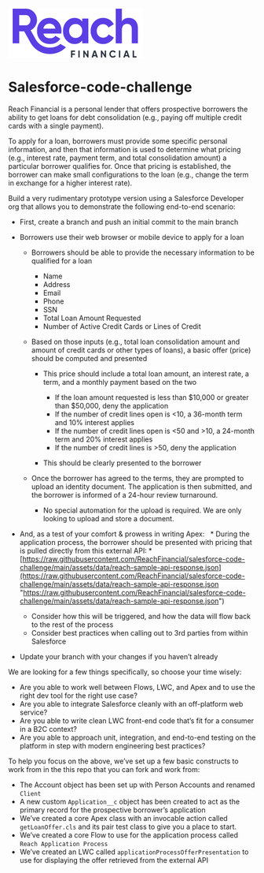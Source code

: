 ![Reach Financial Logo](./assets/images/reach-financial-logo.svg) 
# Salesforce-code-challenge

Reach Financial is a personal lender that offers prospective borrowers the ability to get loans for debt consolidation (e.g., paying off multiple credit cards with a single payment).  

To apply for a loan, borrowers must provide some specific personal information, and then that information is used to determine what pricing (e.g., interest rate, payment term, and total consolidation amount) a particular borrower qualifies for. Once that pricing is established, the borrower can make small configurations to the loan (e.g., change the term in exchange for a higher interest rate). 

Build a very rudimentary prototype version using a Salesforce Developer org that allows you to demonstrate the following end-to-end scenario:

*   First, create a branch and push an initial commit to the main branch
    
*   Borrowers use their web browser or mobile device to apply for a loan
    
    *   Borrowers should be able to provide the necessary information to be qualified for a loan 
        
        *   Name 
        *   Address 
        *   Email 
        *   Phone 
        *   SSN 
        *   Total Loan Amount Requested 
        *   Number of Active Credit Cards or Lines of Credit 
            
    *   Based on those inputs (e.g., total loan consolidation amount and amount of credit cards or other types of loans), a basic offer (price) should be computed and presented 
        
        *   This price should include a total loan amount, an interest rate, a term, and a monthly payment based on the two 
            
            *   If the loan amount requested is less than $10,000 or greater than $50,000, deny the application 
            *   If the number of credit lines open is <10, a 36-month term and 10% interest applies 
            *   If the number of credit lines open is <50 and >10, a 24-month term and 20% interest applies 
            *   If the number of credit lines is >50, deny the application 
                
        *   This should be clearly presented to the borrower 
            
    *   Once the borrower has agreed to the terms, they are prompted to upload an identity document. The application is then submitted, and the borrower is informed of a 24-hour review turnaround. 
        
        *   No special automation for the upload is required. We are only looking to upload and store a document.
            
*   And, as a test of your comfort & prowess in writing Apex:  
        *   During the application process, the borrower should be presented with pricing that is pulled directly from this external API:
        *   [https://raw.githubusercontent.com/ReachFinancial/salesforce-code-challenge/main/assets/data/reach-sample-api-response.json](https://raw.githubusercontent.com/ReachFinancial/salesforce-code-challenge/main/assets/data/reach-sample-api-response.json "https://raw.githubusercontent.com/ReachFinancial/salesforce-code-challenge/main/assets/data/reach-sample-api-response.json")
    *   Consider how this will be triggered, and how the data will flow back to the rest of the process 
    *   Consider best practices when calling out to 3rd parties from within Salesforce
*   Update your branch with your changes if you haven’t already
    

We are looking for a few things specifically, so choose your time wisely:

*   Are you able to work well between Flows, LWC, and Apex and to use the right dev tool for the right use case?
*   Are you able to integrate Salesforce cleanly with an off-platform web service?
*   Are you able to write clean LWC front-end code that’s fit for a consumer in a B2C context?
*   Are you able to approach unit, integration, and end-to-end testing on the platform in step with modern engineering best practices?
    

To help you focus on the above, we’ve set up a few basic constructs to work from in the this repo that you can fork and work from:

*   The Account object has been set up with Person Accounts and renamed `Client`
*   A new custom `Application__c` object has been created to act as the primary record for the prospective borrower’s application
*   We’ve created a core Apex class with an invocable action called `getLoanOffer.cls` and its pair test class to give you a place to start.
*   We’ve created a core Flow to use for the application process called `Reach Application Process`
*   We’ve created an LWC called `applicationProcessOfferPresentation` to use for displaying the offer retrieved from the external API
